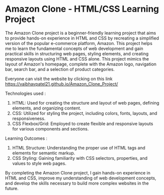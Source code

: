 # Amazon Clone - HTML/CSS Learning Project

The Amazon Clone project is a beginner-friendly learning project that aims to provide hands-on experience in HTML and CSS by recreating a simplified version of the popular e-commerce platform, Amazon. This project helps me to learn the fundamental concepts of web development and gain practical skills in structuring web pages, styling elements, and creating responsive layouts using HTML and CSS alone.
This project mimics the layout of Amazon's homepage, complete with the Amazon logo, navigation bar, search bar, and a selection of product categories.

Everyone can visit the website by clicking on this link https://vaibhavpatel21.github.io/Amazon_Clone_Project/

Technologies used :
1) HTML: Used for creating the structure and layout of web pages, defining elements, and organizing content.
2) CSS: Utilized for styling the project, including colors, fonts, layouts, and responsiveness.
3) CSS Flexbox/Grid: Employed to create flexible and responsive layouts for various components and sections.

Learning Outcomes :
1) HTML Structure: Understanding the proper use of HTML tags and elements for semantic markup.
2) CSS Styling: Gaining familiarity with CSS selectors, properties, and values to style web pages.

By completing the Amazon Clone project, I gain hands-on experience in HTML and CSS, improve my understanding of web development concepts, and develop the skills necessary to build more complex websites in the future.

